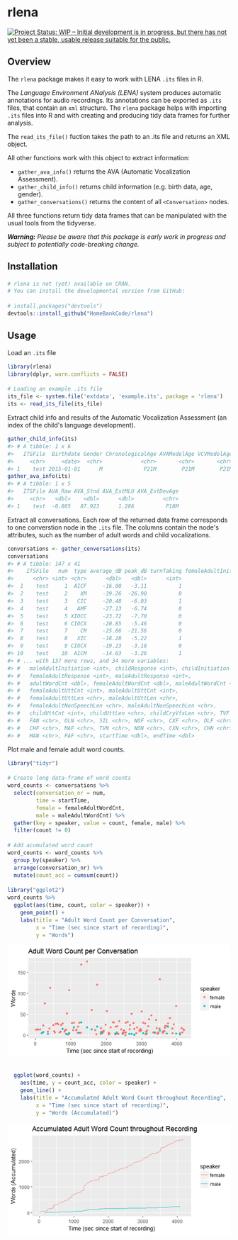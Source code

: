 
<!-- README.md is generated from README.Rmd. Please edit that file -->
rlena
=====

[![Project Status: WIP – Initial development is in progress, but there has not yet been a stable, usable release suitable for the public.](http://www.repostatus.org/badges/latest/wip.svg)](http://www.repostatus.org/#wip)

Overview
--------

The `rlena` package makes it easy to work with LENA `.its` files in R.

The *Language Environment ANalysis (LENA)* system produces automatic annotations for audio recordings. Its annotations can be exported as `.its` files, that contain an `xml` structure. The `rlena` package helps with importing `.its` files into R and with creating and producing tidy data frames for further analysis.

The `read_its_file()` fuction takes the path to an .its file and returns an XML object.

All other functions work with this object to extract information:

-   `gather_ava_info()` returns the AVA (Automatic Vocalization Assessment).
-   `gather_child_info()` returns child information (e.g. birth data, age, gender).
-   `gather_conversations()` returns the content of all `<Conversation>` nodes.

All three functions return tidy data frames that can be manipulated with the usual tools from the tidyverse.

***Warning:** Please be aware that this package is early work in progress and subject to potentially code-breaking change.*

Installation
------------

``` r
# rlena is not (yet) available on CRAN. 
# You can install the developmental version from GitHub:

# install.packages("devtools")
devtools::install_github("HomeBankCode/rlena")
```

Usage
-----

Load an `.its` file

``` r
library(rlena)
library(dplyr, warn.conflicts = FALSE)

# Loading an example .its file
its_file <- system.file('extdata', 'example.its', package = 'rlena')
its <- read_its_file(its_file) 
```

Extract child info and results of the Automatic Vocalization Assessment (an index of the child's language development).

``` r
gather_child_info(its)
#> # A tibble: 1 x 6
#>   ITSFile  Birthdate Gender ChronologicalAge AVAModelAge VCVModelAge
#>     <chr>     <date>  <chr>            <chr>       <chr>       <chr>
#> 1    test 2015-01-01      M             P21M        P21M        P21M
gather_ava_info(its)
#> # A tibble: 1 x 5
#>   ITSFile AVA_Raw AVA_Stnd AVA_EstMLU AVA_EstDevAge
#>     <chr>   <dbl>    <dbl>      <dbl>         <chr>
#> 1    test  -0.805   87.923      1.286          P18M
```

Extract all conversations. Each row of the returned data frame corresponds to one converstion node in the `.its` file. The columns contain the node's attributes, such as the number of adult words and child vocalizations.

``` r
conversations <- gather_conversations(its)
conversations
#> # A tibble: 147 x 41
#>    ITSFile   num  type average_dB peak_dB turnTaking femaleAdultInitiation
#>      <chr> <int> <chr>      <dbl>   <dbl>      <int>                 <int>
#>  1    test     1  AICF     -16.00   -3.11          1                     1
#>  2    test     2    XM     -39.26  -26.90          0                     0
#>  3    test     3   CIC     -20.48   -6.03          1                     0
#>  4    test     4   AMF     -27.13   -6.74          0                     0
#>  5    test     5 XIOCC     -23.72   -7.70          0                     0
#>  6    test     6 CIOCX     -20.85   -5.46          0                     0
#>  7    test     7    CM     -25.66  -21.56          0                     0
#>  8    test     8   XIC     -18.28   -5.22          1                     0
#>  9    test     9 CIOCX     -19.23   -3.18          0                     0
#> 10    test    10  AICM     -14.63   -3.26          1                     0
#> # ... with 137 more rows, and 34 more variables:
#> #   maleAdultInitiation <int>, childResponse <int>, childInitiation <int>,
#> #   femaleAdultResponse <int>, maleAdultResponse <int>,
#> #   adultWordCnt <dbl>, femaleAdultWordCnt <dbl>, maleAdultWordCnt <dbl>,
#> #   femaleAdultUttCnt <int>, maleAdultUttCnt <int>,
#> #   femaleAdultUttLen <chr>, maleAdultUttLen <chr>,
#> #   femaleAdultNonSpeechLen <chr>, maleAdultNonSpeechLen <chr>,
#> #   childUttCnt <int>, childUttLen <chr>, childCryVfxLen <chr>, TVF <chr>,
#> #   FAN <chr>, OLN <chr>, SIL <chr>, NOF <chr>, CXF <chr>, OLF <chr>,
#> #   CHF <chr>, MAF <chr>, TVN <chr>, NON <chr>, CXN <chr>, CHN <chr>,
#> #   MAN <chr>, FAF <chr>, startTime <dbl>, endTime <dbl>
```

Plot male and female adult word counts.

``` r
library("tidyr")

# Create long data-frame of word counts
word_counts <- conversations %>% 
  select(conversation_nr = num,
         time = startTime,
         female = femaleAdultWordCnt, 
         male = maleAdultWordCnt) %>% 
  gather(key = speaker, value = count, female, male) %>% 
  filter(count != 0)

# Add acumulated word count
word_counts <- word_counts %>%
  group_by(speaker) %>% 
  arrange(conversation_nr) %>%
  mutate(count_acc = cumsum(count))

library("ggplot2")
word_counts %>%
  ggplot(aes(time, count, color = speaker)) + 
    geom_point() + 
    labs(title = "Adult Word Count per Conversation",
         x = "Time (sec since start of recording)",
         y = "Words")
```

![](fig/README-conversation-demo-1.png)

``` r
  
  ggplot(word_counts) + 
    aes(time, y = count_acc, color = speaker) + 
    geom_line() + 
    labs(title = "Accumulated Adult Word Count throughout Recording",
         x = "Time (sec since start of recording)",
         y = "Words (Accumulated)")
```

![](fig/README-conversation-demo-2.png)
